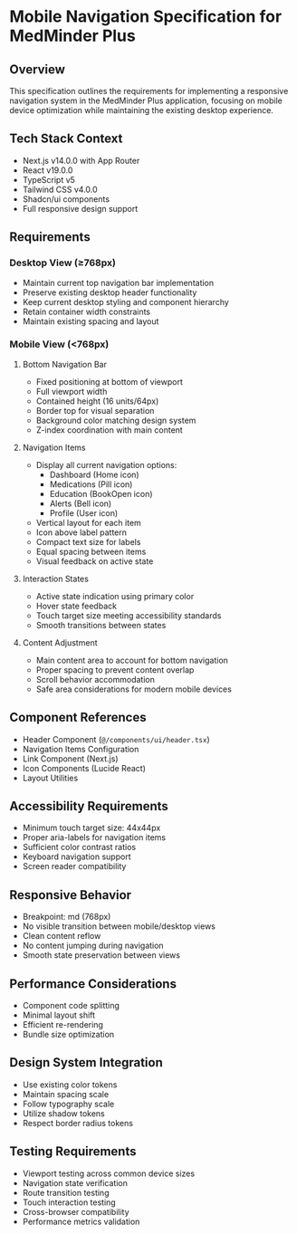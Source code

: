 # Mobile Navigation Specification for MedMinder Plus

## Overview
This specification outlines the requirements for implementing a responsive navigation system in the MedMinder Plus application, focusing on mobile device optimization while maintaining the existing desktop experience.

## Tech Stack Context
- Next.js v14.0.0 with App Router
- React v19.0.0
- TypeScript v5
- Tailwind CSS v4.0.0
- Shadcn/ui components
- Full responsive design support

## Requirements

### Desktop View (≥768px)
- Maintain current top navigation bar implementation
- Preserve existing desktop header functionality
- Keep current desktop styling and component hierarchy
- Retain container width constraints
- Maintain existing spacing and layout

### Mobile View (<768px)
1. Bottom Navigation Bar
   - Fixed positioning at bottom of viewport
   - Full viewport width
   - Contained height (16 units/64px)
   - Border top for visual separation
   - Background color matching design system
   - Z-index coordination with main content

2. Navigation Items
   - Display all current navigation options:
     * Dashboard (Home icon)
     * Medications (Pill icon)
     * Education (BookOpen icon)
     * Alerts (Bell icon)
     * Profile (User icon)
   - Vertical layout for each item
   - Icon above label pattern
   - Compact text size for labels
   - Equal spacing between items
   - Visual feedback on active state

3. Interaction States
   - Active state indication using primary color
   - Hover state feedback
   - Touch target size meeting accessibility standards
   - Smooth transitions between states

4. Content Adjustment
   - Main content area to account for bottom navigation
   - Proper spacing to prevent content overlap
   - Scroll behavior accommodation
   - Safe area considerations for modern mobile devices

## Component References
- Header Component (`@/components/ui/header.tsx`)
- Navigation Items Configuration
- Link Component (Next.js)
- Icon Components (Lucide React)
- Layout Utilities

## Accessibility Requirements
- Minimum touch target size: 44x44px
- Proper aria-labels for navigation items
- Sufficient color contrast ratios
- Keyboard navigation support
- Screen reader compatibility

## Responsive Behavior
- Breakpoint: md (768px)
- No visible transition between mobile/desktop views
- Clean content reflow
- No content jumping during navigation
- Smooth state preservation between views

## Performance Considerations
- Component code splitting
- Minimal layout shift
- Efficient re-rendering
- Bundle size optimization

## Design System Integration
- Use existing color tokens
- Maintain spacing scale
- Follow typography scale
- Utilize shadow tokens
- Respect border radius tokens

## Testing Requirements
- Viewport testing across common device sizes
- Navigation state verification
- Route transition testing
- Touch interaction testing
- Cross-browser compatibility
- Performance metrics validation 